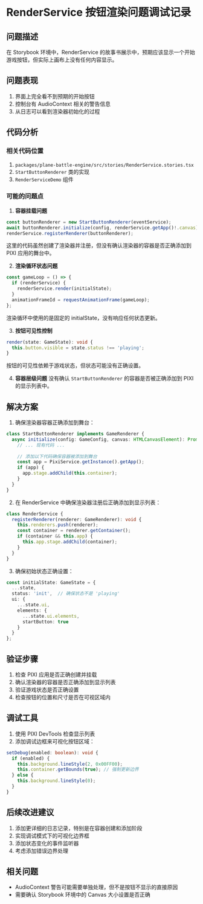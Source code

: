 # RenderService 按钮渲染问题调试记录

## 问题描述

在 Storybook 环境中，RenderService 的故事书展示中，预期应该显示一个开始游戏按钮，但实际上画布上没有任何内容显示。

## 问题表现

1. 界面上完全看不到预期的开始按钮
2. 控制台有 AudioContext 相关的警告信息
3. 从日志可以看到渲染器初始化的过程

## 代码分析

### 相关代码位置

1. `packages/plane-battle-engine/src/stories/RenderService.stories.tsx`
2. `StartButtonRenderer` 类的实现
3. `RenderServiceDemo` 组件

### 可能的问题点

1. **容器挂载问题**
```typescript
const buttonRenderer = new StartButtonRenderer(eventService);
await buttonRenderer.initialize(config, renderService.getApp()!.canvas);
renderService.registerRenderer(buttonRenderer);
```
这里的代码虽然创建了渲染器并注册，但没有确认渲染器的容器是否正确添加到 PIXI 应用的舞台中。

2. **渲染循环状态问题**
```typescript
const gameLoop = () => {
  if (renderService) {
    renderService.render(initialState);
  }
  animationFrameId = requestAnimationFrame(gameLoop);
};
```
渲染循环中使用的是固定的 initialState，没有响应任何状态更新。

3. **按钮可见性控制**
```typescript
render(state: GameState): void {
  this.button.visible = state.status !== 'playing';
}
```
按钮的可见性依赖于游戏状态，但状态可能没有正确设置。

4. **容器层级问题**
没有确认 `StartButtonRenderer` 的容器是否被正确添加到 PIXI 的显示列表中。

## 解决方案

1. 确保渲染器容器正确添加到舞台：
```typescript
class StartButtonRenderer implements GameRenderer {
  async initialize(config: GameConfig, canvas: HTMLCanvasElement): Promise<void> {
    // ... 现有代码 ...
    
    // 添加以下代码确保容器被添加到舞台
    const app = PixiService.getInstance().getApp();
    if (app) {
      app.stage.addChild(this.container);
    }
  }
}
```

2. 在 RenderService 中确保渲染器注册后正确添加到显示列表：
```typescript
class RenderService {
  registerRenderer(renderer: GameRenderer): void {
    this.renderers.push(renderer);
    const container = renderer.getContainer();
    if (container && this.app) {
      this.app.stage.addChild(container);
    }
  }
}
```

3. 确保初始状态正确设置：
```typescript
const initialState: GameState = {
  ...state,
  status: 'init',  // 确保状态不是 'playing'
  ui: {
    ...state.ui,
    elements: {
      ...state.ui.elements,
      startButton: true
    }
  }
};
```

## 验证步骤

1. 检查 PIXI 应用是否正确创建并挂载
2. 确认渲染器的容器是否正确添加到显示列表
3. 验证游戏状态是否正确设置
4. 检查按钮的位置和尺寸是否在可视区域内

## 调试工具

1. 使用 PIXI DevTools 检查显示列表
2. 添加调试边框来可视化按钮区域：
```typescript
setDebug(enabled: boolean): void {
  if (enabled) {
    this.background.lineStyle(2, 0x00FF00);
    this.container.getBounds(true); // 强制更新边界
  } else {
    this.background.lineStyle(0);
  }
}
```

## 后续改进建议

1. 添加更详细的日志记录，特别是在容器创建和添加阶段
2. 实现调试模式下的可视化边界框
3. 添加状态变化的事件监听器
4. 考虑添加错误边界处理

## 相关问题

- AudioContext 警告可能需要单独处理，但不是按钮不显示的直接原因
- 需要确认 Storybook 环境中的 Canvas 大小设置是否正确 